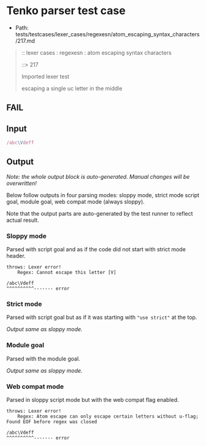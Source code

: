 # Tenko parser test case

- Path: tests/testcases/lexer_cases/regexesn/atom_escaping_syntax_characters/217.md

> :: lexer cases : regexesn : atom escaping syntax characters
>
> ::> 217
>
> Imported lexer test
>
> escaping a single uc letter in the middle

## FAIL

## Input

`````js
/abc\Vdeff
`````

## Output

_Note: the whole output block is auto-generated. Manual changes will be overwritten!_

Below follow outputs in four parsing modes: sloppy mode, strict mode script goal, module goal, web compat mode (always sloppy).

Note that the output parts are auto-generated by the test runner to reflect actual result.

### Sloppy mode

Parsed with script goal and as if the code did not start with strict mode header.

`````
throws: Lexer error!
    Regex: Cannot escape this letter [V]

/abc\Vdeff
^^^^^^^^^^------- error
`````

### Strict mode

Parsed with script goal but as if it was starting with `"use strict"` at the top.

_Output same as sloppy mode._

### Module goal

Parsed with the module goal.

_Output same as sloppy mode._

### Web compat mode

Parsed in sloppy script mode but with the web compat flag enabled.

`````
throws: Lexer error!
    Regex: Atom escape can only escape certain letters without u-flag; Found EOF before regex was closed

/abc\Vdeff
^^^^^^^^^^------- error
`````

